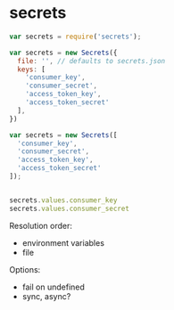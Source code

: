 # secrets

```javascript
var secrets = require('secrets');

var secrets = new Secrets({
  file: '', // defaults to secrets.json
  keys: [
    'consumer_key',
    'consumer_secret',
    'access_token_key',
    'access_token_secret'
  ],
})

var secrets = new Secrets([
  'consumer_key',
  'consumer_secret',
  'access_token_key',
  'access_token_secret'
]);
```

```javascript

secrets.values.consumer_key
secrets.values.consumer_secret

```

Resolution order:
* environment variables
* file

Options:
* fail on undefined
* sync, async?
